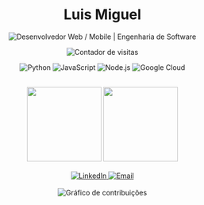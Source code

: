 <h1 align="center">Luis Miguel</h1>

<p align="center">
  <img src="https://readme-typing-svg.herokuapp.com?font=Fira+Code&size=22&duration=3000&pause=1000&color=FFFFFF&center=true&vCenter=true&width=435&lines=Desenvolvedor+Web+%2F+Mobile;Engenharia+de+Software" alt="Desenvolvedor Web / Mobile | Engenharia de Software" />
</p>

<p align="center">
  <img src="https://komarev.com/ghpvc/?username=seu-username&label=Visitas&color=000000&style=flat-square" alt="Contador de visitas" />
</p>

<div align="center">
  
  ![Python](https://img.shields.io/badge/-Python-000?style=flat-square&logo=python)
  ![JavaScript](https://img.shields.io/badge/-JavaScript-000?style=flat-square&logo=javascript)
  ![Node.js](https://img.shields.io/badge/-Node.js-000?style=flat-square&logo=node.js)
  ![Google Cloud](https://img.shields.io/badge/-Google_Cloud-000?style=flat-square&logo=google-cloud)
  
</div>

<br>

<div align="center">
  <img height="150em" src="https://github-readme-stats.vercel.app/api?username=seu-username&show_icons=true&theme=graywhite&hide_border=true&hide=issues&count_private=true"/>
  <img height="150em" src="https://github-readme-stats.vercel.app/api/top-langs/?username=seu-username&layout=compact&theme=graywhite&hide_border=true"/>
</div>

<br>

<div align="center">
  <a href="https://www.linkedin.com/in/seu-perfil-linkedin/" target="_blank">
    <img src="https://img.shields.io/badge/-LinkedIn-000?style=flat-square&logo=linkedin" alt="LinkedIn">
  </a>
  <a href="mailto:seu-email@example.com" target="_blank">
    <img src="https://img.shields.io/badge/-Email-000?style=flat-square&logo=gmail" alt="Email">
  </a>
</div>

<br>

<div align="center">
  <img src="https://github.com/seu-username/seu-username/blob/output/github-contribution-grid-snake-dark.svg" alt="Gráfico de contribuições" />
</div>
